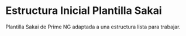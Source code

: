 # Estructura Inicial Plantilla Sakai
Plantilla Sakai de Prime NG adaptada a una estructura lista para trabajar.
